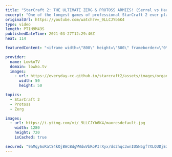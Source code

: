 ```yaml
---
title: "StarCraft 2: THE ULTIMATE ZERG & PROTOSS ARMIES! (Serral vs Harstem)"
excerpt: "One of the longest games of professional StarCraft 2 ever played. In this Protoss versus Zerg between Harstem and Serral we see both players building their ultimate armies and taking their sides of the map.  Support my work on Patreon: http://www.patreon.com/lowkotv Become a YouTube member: https://lowko.tv/join"
originalUrl: https://youtube.com/watch?v=_9LLCJYb6K4
type: video
length: PT1H9M43S
publishedDateTime: 2021-03-27T12:29:46Z
heat: 114

featuredContent: "<iframe width=\"800\" height=\"500\" frameborder=\"0\" src=\"https://www.youtube.com/embed/_9LLCJYb6K4\" allow=\"accelerometer; autoplay; encrypted-media; gyroscope; picture-in-picture\" allowfullscreen></iframe>"

provider:
  name: LowkoTV
  domain: lowko.tv
  images:
    - url: https://everyday-cc.github.io/starcraft2/assets/images/organizations/lowko.tv-50x50.jpg
      width: 50
      height: 50

topics:
  - StarCraft 2
  - Protoss
  - Zerg

images:
  - url: https://i.ytimg.com/vi/_9LLCJYb6K4/maxresdefault.jpg
    width: 1280
    height: 720
    isCached: true

secured: "9aMqy6oRatS4kOjBWcBdgWWdwVbRoPIrXyx/ds2hqc3wnIU5N5gf7XLQUDjE3U/w/MZG/2qF+nkGSdmSiZJXrYz6HAvQE6d3Nt8i/DSF5v2OYRcK0UJQdL5VomrjKc6SUzaVHwpyirkqo3nAtfxA6gmnGT0srsQC1VDIVAhoMSgs/fYagLu/N0YRn2tGsFmGk1yRxN6zPPM5snPVTmq5S7ZiO1QNjjj8gRZWC/oyrZ3b3/dUUw65flYIqpgs3sOKEzj8T05gqDXm+x2JLhJ8ZWyzqCEkm2bOF/wKSxi4eLIZS9Q1epwEQGbWigvElovhbt0wm5oTqCjNtiqY7ijpQJ780slUIJltWxox2EDn3Bj0jfQBDsTErwny6iL+gfHE++UrYNRNnTQXczOUyyv3l+X3lWf9g1m+SgEoZolFNVb8qHYHCvnaQIHrqYoTYZ9y;2GMU991LcPWpq5CKUxI1cQ=="
---
```


